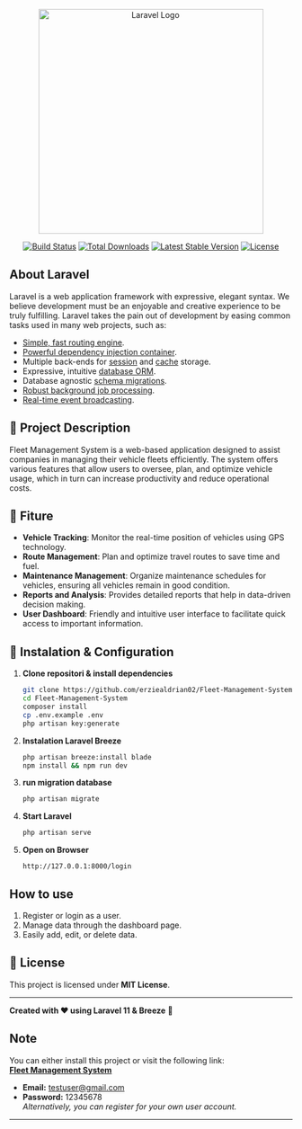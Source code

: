 <p align="center"><a href="https://laravel.com" target="_blank"><img src="https://raw.githubusercontent.com/laravel/art/master/logo-lockup/5%20SVG/2%20CMYK/1%20Full%20Color/laravel-logolockup-cmyk-red.svg" width="400" alt="Laravel Logo"></a></p>

<p align="center">
<a href="https://github.com/laravel/framework/actions"><img src="https://github.com/laravel/framework/workflows/tests/badge.svg" alt="Build Status"></a>
<a href="https://packagist.org/packages/laravel/framework"><img src="https://img.shields.io/packagist/dt/laravel/framework" alt="Total Downloads"></a>
<a href="https://packagist.org/packages/laravel/framework"><img src="https://img.shields.io/packagist/v/laravel/framework" alt="Latest Stable Version"></a>
<a href="https://packagist.org/packages/laravel/framework"><img src="https://img.shields.io/packagist/l/laravel/framework" alt="License"></a>
</p>

## About Laravel

Laravel is a web application framework with expressive, elegant syntax. We believe development must be an enjoyable and creative experience to be truly fulfilling. Laravel takes the pain out of development by easing common tasks used in many web projects, such as:

- [Simple, fast routing engine](https://laravel.com/docs/routing).
- [Powerful dependency injection container](https://laravel.com/docs/container).
- Multiple back-ends for [session](https://laravel.com/docs/session) and [cache](https://laravel.com/docs/cache) storage.
- Expressive, intuitive [database ORM](https://laravel.com/docs/eloquent).
- Database agnostic [schema migrations](https://laravel.com/docs/migrations).
- [Robust background job processing](https://laravel.com/docs/queues).
- [Real-time event broadcasting](https://laravel.com/docs/broadcasting).

## 📌 Project Description
Fleet Management System is a web-based application designed to assist companies in managing their vehicle fleets efficiently. The system offers various features that allow users to oversee, plan, and optimize vehicle usage, which in turn can increase productivity and reduce operational costs.

## 🚀 Fiture
- **Vehicle Tracking**: Monitor the real-time position of vehicles using GPS technology.
- **Route Management**: Plan and optimize travel routes to save time and fuel.
- **Maintenance Management**: Organize maintenance schedules for vehicles, ensuring all vehicles remain in good condition.
- **Reports and Analysis**: Provides detailed reports that help in data-driven decision making.
- **User Dashboard**: Friendly and intuitive user interface to facilitate quick access to important information.

## 🔧 Instalation & Configuration
1. **Clone repositori & install dependencies**
   ```sh
   git clone https://github.com/erziealdrian02/Fleet-Management-System
   cd Fleet-Management-System
   composer install
   cp .env.example .env
   php artisan key:generate
   ```
2. **Instalation Laravel Breeze**
   ```sh
   php artisan breeze:install blade
   npm install && npm run dev
   ```
3. **run migration database**
   ```sh
   php artisan migrate
   ```
4. **Start Laravel**
   ```sh
   php artisan serve
   ```
5. **Open on Browser**
   ```
   http://127.0.0.1:8000/login
   ```

## How to use
1. Register or login as a user.
2. Manage data through the dashboard page.
3. Easily add, edit, or delete data.

## 📜 License
This project is licensed under **MIT License**.

---
**Created with ❤️ using Laravel 11 & Breeze** 🚀

## Note  
You can either install this project or visit the following link:  
**[Fleet Management System](https://fleetmanagementsystem.neutracode.my.id/)**  

- **Email:** testuser@gmail.com  
- **Password:** 12345678  
*Alternatively, you can register for your own user account.*  

---  

